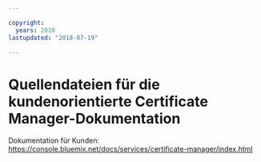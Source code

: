 ```yaml
---

copyright:
  years: 2018
lastupdated: "2018-07-19"

---
```



# Quellendateien für die kundenorientierte Certificate Manager-Dokumentation


Dokumentation für Kunden: https://console.bluemix.net/docs/services/certificate-manager/index.html


